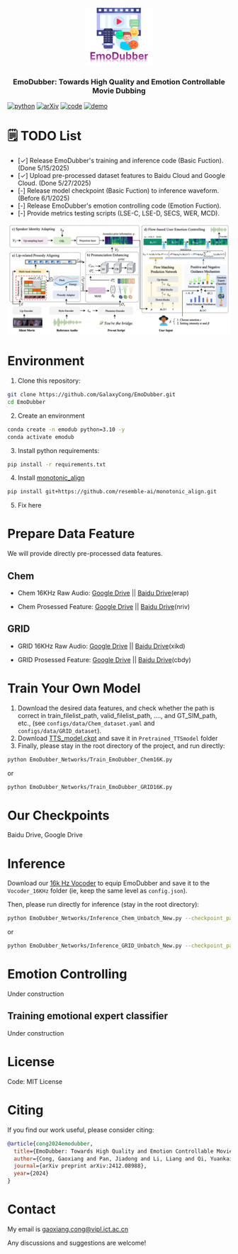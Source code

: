 <p align="center">
  <img src="assets/EmoDubber_Logo.png" width="30%" />
</p>
<div align="center">
  <h3 class="papername"> 
    EmoDubber: Towards High Quality and Emotion Controllable Movie Dubbing </h3>
</div>


[![python](https://img.shields.io/badge/Python-3.10-blue)](https://github.com/GalaxyCong/DubFlow)
[![arXiv](https://img.shields.io/badge/arXiv-2406.06937-b31b1b.svg?logo=arXiv)](https://arxiv.org/pdf/2412.08988)
[![code](https://img.shields.io/badge/Github-Code-keygen.svg?logo=github)](https://github.com/GalaxyCong/DubFlow)
[![demo](https://img.shields.io/badge/GitHub-Demo%20page-orange.svg)](https://galaxycong.github.io/EmoDub/)



# 

# 🗒 TODO List
- [✓] Release EmoDubber's training and inference code (Basic Fuction). (Done 5/15/2025)
- [✓] Upload pre-processed dataset features to Baidu Cloud and Google Cloud. (Done 5/27/2025)
- [-] Release model checkpoint (Basic Fuction) to inference waveform. (Before 6/1/2025)
- [-] Release EmoDubber's emotion controlling code (Emotion Fuction). 
- [-] Provide metrics testing scripts (LSE-C, LSE-D, SECS, WER, MCD). 


![Illustration](./assets/model_fig_1.jpeg)

# Environment

1. Clone this repository:
```bash
git clone https://github.com/GalaxyCong/EmoDubber.git
cd EmoDubber
```
2. Create an environment
```bash
conda create -n emodub python=3.10 -y
conda activate emodub
```
3. Install python requirements: 
```bash
pip install -r requirements.txt
```
4. Install [monotonic_align](https://github.com/resemble-ai/monotonic_align)
```bash
pip install git+https://github.com/resemble-ai/monotonic_align.git
```
5. Fix here

# Prepare Data Feature

We will provide directly pre-processed data features. 

## Chem 

- Chem 16KHz Raw Audio: [Google Drive](https://drive.google.com/file/d/1gPwUePAkJFZJ5Xm7YrOuxCQN5NIbG5iF/view?usp=sharing) || [Baidu Drive](https://pan.baidu.com/s/1RD7gzSs3XeimTJVJOkkjxA)(erap)


- Chem Prosessed Feature: [Google Drive](https://drive.google.com/file/d/1xwx5cD8t24JPu3_t-Rqwreg0iH6rj5a1/view?usp=sharing) || [Baidu Drive](https://pan.baidu.com/s/198s3QM_Fi47kCPe6umzxyA)(nriv)


## GRID

- GRID 16KHz Raw Audio: [Google Drive](https://drive.google.com/file/d/1V0wyhmEKwB4N58w0GO4AX9WSLFLn86LE/view?usp=sharing) || [Baidu Drive](https://pan.baidu.com/s/174hmeiareDW51IG_a58AFg)(xikd)

- GRID Prosessed Feature: [Google Drive](https://drive.google.com/file/d/13h_htzQwZfZDEtfQ6BF-Y-99uAiSxyEA/view?usp=sharing) || [Baidu Drive](https://pan.baidu.com/s/1vpoaiXfYnu5RPmu3OKmkew)(cbdy)



# Train Your Own Model

1. Download the desired data features, and check whether the path is correct in train_filelist_path, valid_filelist_path, ...., and GT_SIM_path, etc., (see ```configs/data/Chem_dataset.yaml``` and ```configs/data/GRID_dataset```).
2. Download [TTS_model.ckpt](https://drive.google.com/file/d/14NbtYF07fKxw13MQJfhtD2NwizRpJFY5/view?usp=sharing) and save it in ```Pretrained_TTSmodel``` folder
3. Finally, please stay in the root directory of the project, and run directly: 
```bash
python EmoDubber_Networks/Train_EmoDubber_Chem16K.py
```
or
```bash
python EmoDubber_Networks/Train_EmoDubber_GRID16K.py
```


# Our Checkpoints

Baidu Drive, Google Drive

# Inference 

Download our [16k Hz Vocoder](https://drive.google.com/file/d/1XXCSYbIEjePcWT8jNwSWeLlIQf0M-2pp/view?usp=sharing) to equip EmoDubber and save it to the ```Vocoder_16KHz``` folder (ie, keep the same level as ```config.json```). 


Then, please run directly for inference (stay in the root directory): 
```bash
python EmoDubber_Networks/Inference_Chem_Unbatch_New.py --checkpoint_path "-path" --vocoder_checkpoint_path "-path" --Val_list "-path" --Silent_Lip "-path" --Silent_Face "-path" --Refence_audio "-path"
```

or

```bash
python EmoDubber_Networks/Inference_GRID_Unbatch_New.py --checkpoint_path "-path" --vocoder_checkpoint_path "-path" --Val_list "-path" --Silent_Lip "-path" --Silent_Face "-path" --Refence_audio "-path"
```



# Emotion Controlling  
Under construction

## Training emotional expert classifier




Under construction


# License

Code: MIT License


# Citing

If you find our work useful, please consider citing:
```BibTeX
@article{cong2024emodubber,
  title={EmoDubber: Towards High Quality and Emotion Controllable Movie Dubbing},
  author={Cong, Gaoxiang and Pan, Jiadong and Li, Liang and Qi, Yuankai and Peng, Yuxin and Hengel, Anton van den and Yang, Jian and Huang, Qingming},
  journal={arXiv preprint arXiv:2412.08988},
  year={2024}
}
```

# Contact

My email is gaoxiang.cong@vipl.ict.ac.cn


Any discussions and suggestions are welcome!


